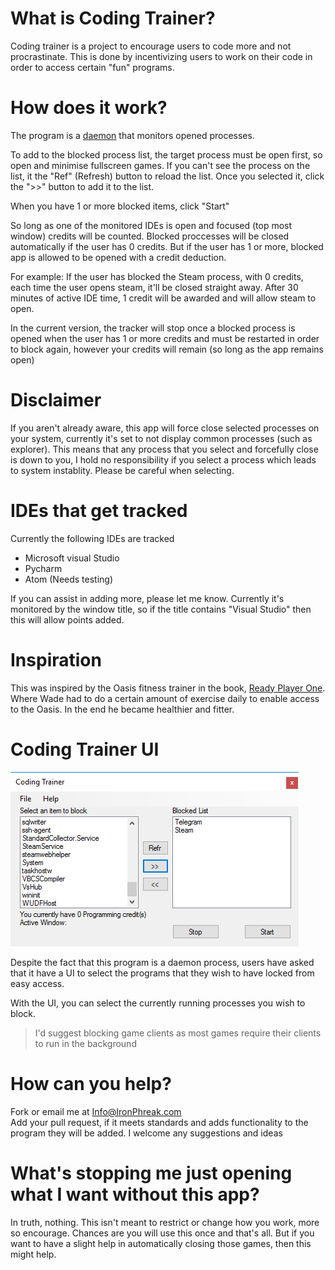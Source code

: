 # What is Coding Trainer?

Coding trainer is a project to encourage users to code more and not procrastinate. This is done by incentivizing users to work on their code in order to access certain "fun" programs.

# How does it work?

The program is a [daemon](https://en.wikipedia.org/wiki/Daemon_(computing)) that monitors opened processes. 

To add to the blocked process list, the target process must be open first, so open and minimise fullscreen games. If you can't see the process on the list, it the "Ref" (Refresh) button to reload the list. Once you selected it, click the ">>" button to add it to the list.

When you have 1 or more blocked items, click "Start"

So long as one of the monitored IDEs is open and focused (top most window) credits will be counted. Blocked proccesses will be closed automatically if the user has 0 credits. But if the user has 1 or more, blocked app is allowed to be opened with a credit deduction.

For example: If the user has blocked the Steam process, with 0 credits, each time the user opens steam, it'll be closed straight away. After 30 minutes of active IDE time, 1 credit will be awarded and will allow steam to open.

In the current version, the tracker will stop once a blocked process is opened when the user has 1 or more credits and must be restarted in order to block again, however your credits will remain (so long as the app remains open)

# Disclaimer

If you aren't already aware, this app will force close selected processes on your system, currently it's set to not display common processes (such as explorer). This means that any process that you select and forcefully close is down to you, I hold no responsibility if you select a process which leads to system instablity. Please be careful when selecting.

# IDEs that get tracked 

Currently the following IDEs are tracked 
* Microsoft visual Studio
* Pycharm
* Atom (Needs testing)

If you can assist in adding more, please let me know. Currently it's monitored by the window title, so if the title contains "Visual Studio" then this will allow points added.

# Inspiration

This was inspired by the Oasis fitness trainer in the book, [Ready Player One](https://en.wikipedia.org/wiki/Ready_Player_One). Where Wade had to do a certain amount of exercise daily to enable access to the Oasis. In the end he became healthier and fitter. 

# Coding Trainer UI
![Coding Trainer UI](./Capture.PNG)

Despite the fact that this program is a daemon process, users have asked that it have a UI to select the programs that they wish to have locked from easy access. 

With the UI, you can select the currently running processes you wish to block.

>I'd suggest blocking game clients as most games require their clients to run in the background

# How can you help?

Fork or email me at Info@IronPhreak.com
<br>Add your pull request, if it meets standards and adds functionality to the program they will be added.
 I welcome any suggestions and ideas
 
 
 # What's stopping me just opening what I want without this app?
 
 In truth, nothing. This isn't meant to restrict or change how you work, more so encourage. Chances are you will use this once and that's all. But if you want to have a slight help in automatically closing those games, then this might help.
